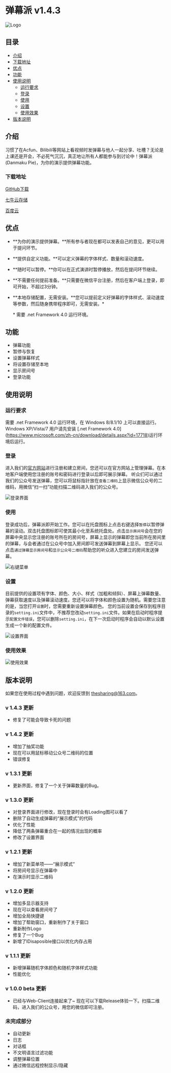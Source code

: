 # 弹幕派 v1.4.3

![Logo](http://7xr64j.com1.z0.glb.clouddn.com/danmu/v1.3.1/intro/Logo.png)

## 目录
* [介绍](#介绍)
* [下载地址](#下载地址)
* [优点](#优点)
* [功能](#功能)
* [使用说明](#使用说明)
	* [运行要求](#运行要求)
	* [登录](#登录)
	* [使用](#使用)
	* [设置](#设置)
	* [使用效果](#使用效果)
* [版本说明](#版本说明)

## 介绍

习惯了在Acfun、Bilibili等网站上看视频时发弹幕与他人一起分享、吐槽？无论是上课还是开会，不必死气沉沉，真正地让所有人都能参与到讨论中！弹幕派(Danmaku Pie)，为你的演示提供弹幕功能。

### 下载地址
[GitHub下载](https://github.com/Project-Danmu/Native-Client/releases)

[七牛云存储](http://7xr64j.com1.z0.glb.clouddn.com/danmu/release/v.1.4.3/Danmakupie%20v1.4.3.zip)

[百度云](http://pan.baidu.com/s/1jICpB0M)

## 优点

* **为你的演示提供弹幕。**所有参与者现在都可以发表自己的意见，更可以用于提问环节。
* **提供自定义功能。**可以定义弹幕的字体样式、数量和滚动速度。
* **随时可以暂停。**你可以在正式演讲时暂停播放，然后在提问环节继续。
* **不需要任何提前准备。**只需要在微信平台注册，然后在客户端上登录，即可开始，不超过3分钟。
* **本地存储配置，无需安装。**您可以提前定义好弹幕的字体样式、滚动速度等参数，然后随身携带程序即可，无需安装。\*

	\* 需要 .net Framework 4.0 运行环境。

## 功能

* 弹幕功能
* 暂停与恢复
* 设置弹幕样式
* 将设置存储至本地
* 显示房间号
* 登录功能

## 使用说明

### 运行要求

需要 .net Framework 4.0 运行环境，在 Windows 8/8.1/10 上可以直接运行。Windows XP/Vista/7 用户请先安装 [.net Framework 4.0] (https://www.microsoft.com/zh-cn/download/details.aspx?id=17718)运行环境后运行。

### 登录

进入我们的[官方网站](http://danmu.zhengzi.me)进行注册和建立房间，您还可以在官方网站上管理弹幕。在本地客户端使用您注册的账号和密码进行登录以后即可展示弹幕。
听众们可以通过我们的公众号发送弹幕，您可以将鼠标指针放在`查看二维码`上显示微信公众号的二维码，用微信“扫一扫”功能扫描二维码进入我们的公众号。

![登录界面](http://7xr64j.com1.z0.glb.clouddn.com/danmu/v.1.3.1/intro/Login.png)

### 使用

登录成功后，弹幕派即开始工作。您可以在托盘图标上点击右键选择`暂停`以暂停弹幕的滚动。双击托盘图标即可使其最小化至系统托盘处。点击`显示房间号`会在您的屏幕中央显示您注册的账号所在的房间号，屏幕上显示的弹幕即您当前所在房间里的弹幕，与会者通过在公众号中加入房间即可发送弹幕到屏幕上显示。
您还可以点击`通过弹幕显示房间号`和`显示公众号二维码`帮助您的听众进入您建立的房间发送弹幕。

![右键菜单](http://7xr64j.com1.z0.glb.clouddn.com/danmu/v1.3.1/intro/Menu.png)

### 设置

目前提供的设置项有字体、颜色、大小、样式（加粗和倾斜）、屏幕上弹幕数量、弹幕获取速度以及弹幕滚动速度。您还可以将字体和颜色设置为随机。需要您注意的是，当您打开`设置`时，您需要重新设置弹幕颜色。
您的当前设置会保存到程序目录的`setting.ini`文件中，不推荐您改动`setting.ini`文件。如果在启动时程序提示`配置文件错误`，您可以删除`setting.ini`，在下一次启动时程序会自动以默认设置生成一个新的配置文件。

![设置界面](http://7xr64j.com1.z0.glb.clouddn.com/danmu/v1.3.1/intro/Setting.png)

### 使用效果

![使用效果](http://7xr64j.com1.z0.glb.clouddn.com/danmu/v.1.3.1/intro/20160425_132943681_iOS.jpg)

## 版本说明

如果您在使用过程中遇到问题，欢迎反馈到 [thesharing@163.com](mailto:thesharing@163.com?subject=弹幕派意见反馈)。

### v 1.4.3 更新

* 修复了可能会导致卡死的问题

### v 1.4.2 更新

* 增加了抽奖功能
* 现在可以用鼠标移动公众号二维码的位置
* 错误修复

### v 1.3.1 更新

* 更新界面，修复了一个关于弹幕数量的Bug。

### v 1.3.0 更新

* 对登录界面进行修改，现在登录时会有Loading图可以看了
* 删除了自动生成弹幕的“展示模式”的代码
* 优化了性能
* 降低了两条弹幕重合在一起的情况出现的概率
* 修改了设置界面

### v 1.2.1 更新

* 增加了新菜单项——“展示模式”
* 将房间号显示在弹幕中
* 在演示时显示二维码

### v 1.2.0 更新

* 增加多显示器支持
* 现在可以查看房间号了
* 增加全局快捷键
* 增加了帮助窗口，重新制作了关于窗口
* 重新制作Logo
* 修复了一个Bug
* 新增了IDisaposible接口以优化内存占用

### v 1.1.1 更新

* 新增弹幕随机字体颜色和随机字体样式功能
* 性能优化

### v 1.0.0 beta 更新

* 已经与Web-Client连接起来了~ 现在可以下载Release体验一下。扫描二维码，进入我们的公众号，用您的微信即可注册。

### 未完成部分

* 自动更新
* 日志
* 对话框
* 不文明语言过滤功能
* 调整弹幕位置
* 通过微信远程控制显示/隐藏
